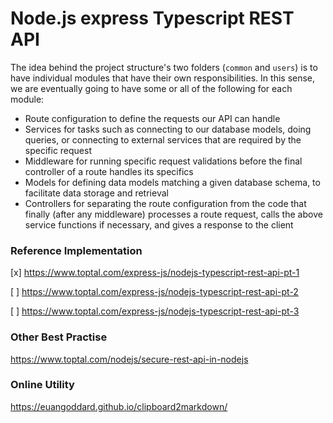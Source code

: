 # Node.js express Typescript REST API

The idea behind the project structure's two folders (`common` and `users`) is to have individual modules that have their own responsibilities. In this sense, we are eventually going to have some or all of the following for each module:

- Route configuration to define the requests our API can handle
- Services for tasks such as connecting to our database models, doing queries, or connecting to external services that are required by the specific request
- Middleware for running specific request validations before the final controller of a route handles its specifics
- Models for defining data models matching a given database schema, to facilitate data storage and retrieval
- Controllers for separating the route configuration from the code that finally (after any middleware) processes a route request, calls the above service functions if necessary, and gives a response to the client

### Reference Implementation

[x] https://www.toptal.com/express-js/nodejs-typescript-rest-api-pt-1

[ ] https://www.toptal.com/express-js/nodejs-typescript-rest-api-pt-2

[ ] https://www.toptal.com/express-js/nodejs-typescript-rest-api-pt-3

### Other Best Practise

https://www.toptal.com/nodejs/secure-rest-api-in-nodejs

### Online Utility

https://euangoddard.github.io/clipboard2markdown/
